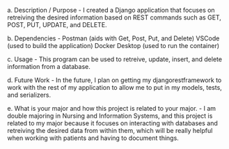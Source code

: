 a. Description / Purpose - I created a Django application that focuses on retreiving the desired information based on REST commands such as GET, POST, PUT, UPDATE, and DELETE.

b. Dependencies - Postman (aids with Get, Post, Put, and Delete) VSCode (used to build the application) Docker Desktop (used to run the container)

c. Usage - This program can be used to retreive, update, insert, and delete information from a database.

d. Future Work - In the future, I plan on getting my djangorestframework to work with the rest of my application to allow me to put in my models, tests, and serializers. 

e. What is your major and how this project is related to your major. - I am double majoring in Nursing and Information Systems, and this project is related to my major because it focuses on interacting with databases and retreiving the desired data from within them, which will be really helpful when working with patients and having to document things.
